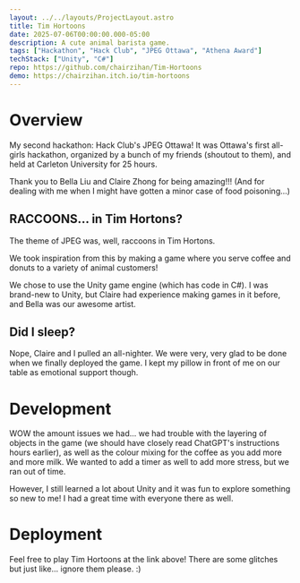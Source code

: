 ```yaml
---
layout: ../../layouts/ProjectLayout.astro
title: Tim Hortoons
date: 2025-07-06T00:00:00.000-05:00
description: A cute animal barista game.
tags: ["Hackathon", "Hack Club", "JPEG Ottawa", "Athena Award"]
techStack: ["Unity", "C#"]
repo: https://github.com/chairzihan/Tim-Hortoons
demo: https://chairzihan.itch.io/tim-hortoons
---
```


# Overview

My second hackathon: Hack Club's JPEG Ottawa! It was Ottawa's first all-girls hackathon, organized by a bunch of my friends (shoutout to them), and held at Carleton University for 25 hours.

Thank you to Bella Liu and Claire Zhong for being amazing!!! (And for dealing with me when I might have gotten a minor case of food poisoning...)

## RACCOONS... in Tim Hortons?
The theme of JPEG was, well, raccoons in Tim Hortons.

We took inspiration from this by making a game where you serve coffee and donuts to a variety of animal customers!

We chose to use the Unity game engine (which has code in C#). I was brand-new to Unity, but Claire had experience making games in it before, and Bella was our awesome artist.

## Did I sleep?
Nope, Claire and I pulled an all-nighter. We were very, very glad to be done when we finally deployed the game. I kept my pillow in front of me on our table as emotional support though.

# Development
WOW the amount issues we had... we had trouble with the layering of objects in the game (we should have closely read ChatGPT's instructions hours earlier), as well as the colour mixing for the coffee as you add more and more milk. We wanted to add a timer as well to add more stress, but we ran out of time.

However, I still learned a lot about Unity and it was fun to explore something so new to me! I had a great time with everyone there as well.

# Deployment
Feel free to play Tim Hortoons at the link above! There are some glitches but just like... ignore them please. :)